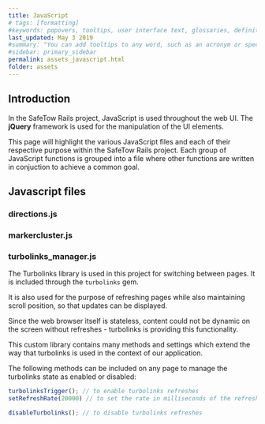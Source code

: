 ```yaml
---
title: JavaScript
# tags: [formatting]
#keywords: popovers, tooltips, user interface text, glossaries, definitions
last_updated: May 3 2019
#summary: "You can add tooltips to any word, such as an acronym or specialized term. Tooltips work well for glossary definitions, because you don't have to keep repeating the definition, nor do you assume the reader already knows the word's meaning."
#sidebar: primary_sidebar
permalink: assets_javascript.html
folder: assets
---
```


## Introduction

In the SafeTow Rails project, JavaScript is used throughout the web UI. The __jQuery__ framework is used for the manipulation of the UI elements.

This page will highlight the various JavaScript files and each of their respective purpose within the SafeTow Rails project. Each group of JavaScript functions is grouped into a file where other functions are written in conjuction to achieve a common goal.

## Javascript files

### directions.js

### markercluster.js



### turbolinks_manager.js

The Turbolinks library is used in this project for switching between pages. It is included through the `turbolinks` gem.

It is also used for the purpose of refreshing pages while also maintaining scroll position, so that updates can be displayed.

Since the web browser itself is stateless, content could not be dynamic on the screen without refreshes - turbolinks is providing this functionality.

This custom library contains many methods and settings which extend the way that turbolinks is used in the context of our application.

The following methods can be included on any page to manage the turbolinks state as enabled or disabled:
```JavaScript
turbolinksTrigger(); // to enable turbolinks refreshes
setRefreshRate(20000) // to set the rate in milliseconds of the refresh rate

disableTurbolinks(); // to disable turbolinks refreshes
```
